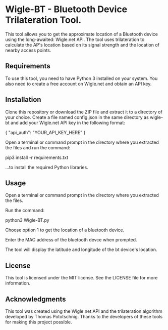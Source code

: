 # Wigle-BT - Bluetooth Device Trilateration Tool.
This tool allows you to get the approximate location of a Bluetooth device using the long-awaited: Wigle.net API. The tool uses trilateration to calculate the AP's location based on its signal strength and the location of nearby access points.

## Requirements
To use this tool, you need to have Python 3 installed on your system. You also need to create a free account on Wigle.net and obtain an API key.

## Installation
Clone this repository or download the ZIP file and extract it to a directory of your choice.
Create a file named config.json in the same directory as wigle-bt and add your Wigle.net API key in the following format:

{ "api_auth": "YOUR_API_KEY_HERE" }

Open a terminal or command prompt in the directory where you extracted the files and run the command:

pip3 install -r requirements.txt

...to install the required Python libraries.

## Usage
Open a terminal or command prompt in the directory where you extracted the files.

Run the command:

python3 Wigle-BT.py

Choose option 1 to get the location of a bluetooth device.

Enter the MAC address of the bluetooth devce when prompted.

The tool will display the latitude and longitude of the bt device's location.

## License
This tool is licensed under the MIT license. See the LICENSE file for more information.

## Acknowledgments
This tool was created using the Wigle.net API and the trilateration algorithm developed by Thomas Pototschnig. Thanks to the developers of these tools for making this project possible.
